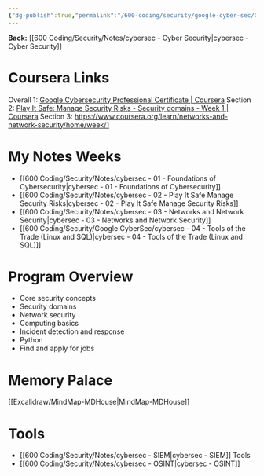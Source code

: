 ```yaml
---
{"dg-publish":true,"permalink":"/600-coding/security/google-cyber-sec/00-google-cert-overview/","tags":["CyberSecurity"]}
---
```



**Back:** [[600 Coding/Security/Notes/cybersec - Cyber Security\|cybersec - Cyber Security]]

# Coursera Links
Overall 1: [Google Cybersecurity Professional Certificate | Coursera](https://www.coursera.org/professional-certificates/google-cybersecurity#courses)
Section 2: [Play It Safe: Manage Security Risks - Security domains - Week 1 | Coursera](https://www.coursera.org/learn/manage-security-risks/home/module/1)
Section 3: https://www.coursera.org/learn/networks-and-network-security/home/week/1

# My Notes Weeks
- [[600 Coding/Security/Notes/cybersec - 01 - Foundations of Cybersecurity\|cybersec - 01 - Foundations of Cybersecurity]]
- [[600 Coding/Security/Notes/cybersec - 02 - Play It Safe Manage Security Risks\|cybersec - 02 - Play It Safe Manage Security Risks]]
- [[600 Coding/Security/Notes/cybersec - 03 - Networks and Network Security\|cybersec - 03 - Networks and Network Security]]
- [[600 Coding/Security/Google CyberSec/cybersec - 04 - Tools of the Trade (Linux and SQL)\|cybersec - 04 - Tools of the Trade (Linux and SQL)]]

# Program Overview
- Core security concepts
- Security domains
- Network security
- Computing basics
- Incident detection and response
- Python
- Find and apply for jobs


# Memory Palace
[[Excalidraw/MindMap-MDHouse\|MindMap-MDHouse]]
# Tools
- [[600 Coding/Security/Notes/cybersec - SIEM\|cybersec - SIEM]] Tools
- [[600 Coding/Security/Notes/cybersec - OSINT\|cybersec - OSINT]]

